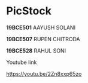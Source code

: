# PicStock


**19BCE501** AAYUSH SOLANI


**19BCE507** RUPEN CHITRODA


**19BCE528** RAHUL SONI

Youtube link

https://youtu.be/2Zn8xxp65zo
